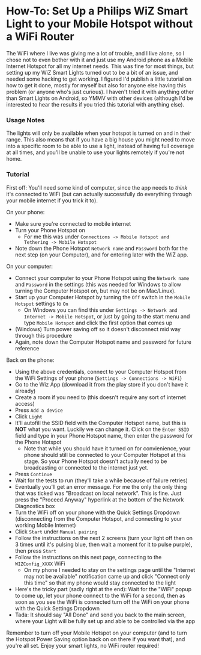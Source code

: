 # How-To: Set Up a Philips WiZ Smart Light to your Mobile Hotspot without a WiFi Router

The WiFi where I live was giving me a lot of trouble, and I live alone, so I chose not to even bother with it and just use my Android phone as a Mobile Internet Hotspot for all my internet needs. This was fine for most things, but setting up my WiZ Smart Lights turned out to be a bit of an issue, and needed some hacking to get working. I figured I'd publish a little tutorial on how to get it done, mostly for myself but also for anyone else having this problem (or anyone who's just curious). I haven't tried it with anything other than Smart Lights on Android, so YMMV with other devices (although I'd be interested to hear the results if you tried this tutorial with anything else).

### Usage Notes
The lights will only be available when your hotspot is turned on and in their range. This also means that if you have a big house you might need to move into a specific room to be able to use a light, instead of having full coverage at all times, and you'll be unable to use your lights remotely if you're not home.

### Tutorial
First off: You'll need some kind of computer, since the app needs to _think_ it's connected to WiFi (but can actually successfully do everything through your mobile internet if you trick it to).

On your phone:
* Make sure you're connected to mobile internet
* Turn your Phone Hotspot on 
	* For me this was under `Connections -> Mobile Hotspot and Tethering -> Mobile Hotspot`
* Note down the Phone Hotspot `Network name` and `Password` both for the next step (on your Computer), and for entering later with the WiZ app.

On your computer: 
* Connect your computer to your Phone Hotspot using the `Network name` and `Password` in the settings (this was needed for Windows to allow turning the Computer Hotspot on, but may not be on Mac/Linux).
* Start up your Computer Hotspot by turning the `Off` switch in the `Mobile Hotspot` settings to `On`
	* On Windows you can find this under `Settings -> Network and Internet -> Mobile Hotspot`, or just by going to the start menu and type `Mobile Hotspot` and click the first option that comes up
* (Windows) Turn power saving off so it doesn't disconnect mid way through this procedure
* Again, note down the Computer Hotspot name and password for future reference

Back on the phone:
* Using the above credentials, connect to your Computer Hotspot from the WiFi Settings of your phone (`Settings -> Connections -> WiFi`)
* Go to the Wiz App (download it from the play store if you don't have it already)
* Create a room if you need to (this doesn't require any sort of internet access)
* Press `Add a device`
* Click `Light`
* It'll autofill the SSID field with the Computer Hotspot name, but this is **NOT** what you want. Luckily we can change it. Click on the `Enter SSID` field and type in your Phone Hotspot name, then enter the password for the Phone Hotspot
	* Note that while you should have it turned on for convienience, your phone should still be connected to your Computer Hotspot at this stage. So your Phone Hotspot doesn't actually need to be broadcasting or connected to the internet just yet.
* Press `Continue`
* Wait for the tests to run (they'll take a while because of failure retries)
* Eventually you'll get an error message. For me the only the only thing that was ticked was "Broadcast on local network". This is fine. Just press the "Proceed Anyway" hyperlink at the bottom of the Network Diagnostics box
* Turn the WiFi off on your phone with the Quick Settings Dropdown (disconnecting from the Computer Hotspot, and connecting to your working Mobile Internet)
* Click `Start` under `Manual pairing`
* Follow the instructions on the next 2 screens (turn your light off then on 3 times until it's pulsing blue, then wait a moment for it to pulse purple), then press `Start` 
* Follow the instructions on this next page, connecting to the `WIZConfig_XXXX` WiFi
	* On my phone I needed to stay on the settings page until the "Internet may not be available" notification came up and click "Connect only this time" so that my phone would stay connected to the light
* Here's the tricky part (sadly right at the end): Wait for the "WiFi" popup to come up, let your phone connect to the WiFi for a second, then as soon as you see the WiFi is connected turn off the WiFi on your phone with the Quick Settings Dropdown
* Tada: It should say "All Done" and send you back to the main screen, where your Light will be fully set up and able to be controlled via the app

Remember to turn off your Mobile Hotspot on your computer (and to turn the Hotspot Power Saving option back on on there if you want that), and you're all set. Enjoy your smart lights, no WiFi router required!
